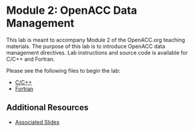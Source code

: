 Module 2: OpenACC Data Management
============================

This lab is meant to accompany Module 2 of the OpenACC.org teaching materials.
The purpose of this lab is to introduce OpenACC data management directives. Lab
instructions and source code is available for C/C++ and Fortran.

Please see the following files to begin the lab:

* [C/C++](English/C/README.md)
* [Fortran](English/Fortran/README.md)

Additional Resources
--------------------
* [Associated Slides](#)

